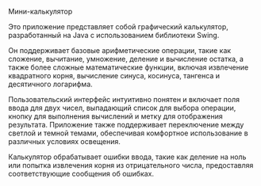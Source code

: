 Мини-калькулятор


Это приложение представляет собой графический калькулятор, разработанный на Java с использованием библиотеки Swing.

Он поддерживает базовые арифметические операции, такие как сложение, вычитание, умножение, деление и вычисление остатка, а также более сложные математические функции, включая извлечение квадратного корня, вычисление синуса, косинуса, тангенса и десятичного логарифма.

Пользовательский интерфейс интуитивно понятен и включает поля ввода для двух чисел, выпадающий список для выбора операции, кнопку для выполнения вычислений и метку для отображения результата. Приложение также поддерживает переключение между светлой и темной темами, обеспечивая комфортное использование в различных условиях освещения.

Калькулятор обрабатывает ошибки ввода, такие как деление на ноль или попытка извлечения корня из отрицательного числа, предоставляя соответствующие сообщения об ошибках.
